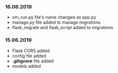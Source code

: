### 16.06.2019

- om_run.py file's name changed as app.py
- manage.py file added to manage migrations
- flask_migrate and flask_script added to migrations

### 15.06.2019

- Flask CORS added
- config file added
- **.gitignore** file added
- models added